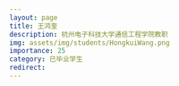 ```yaml
---
layout: page
title: 王鸿奎
description: 杭州电子科技大学通信工程学院教职
img: assets/img/students/HongkuiWang.png
importance: 25
category: 已毕业学生
redirect:
---
```

